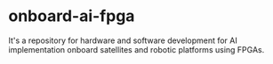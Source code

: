 # onboard-ai-fpga
It's a repository for hardware and software development for AI implementation onboard satellites and robotic platforms using FPGAs.

